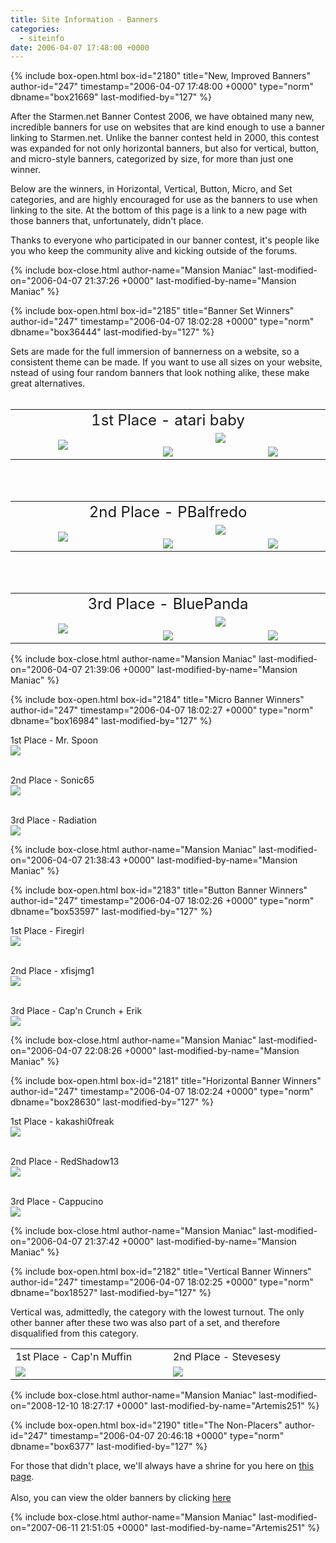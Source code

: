 ```yaml
---
title: Site Information - Banners
categories:
  - siteinfo
date: 2006-04-07 17:48:00 +0000
---
```

{% include box-open.html box-id="2180" title="New, Improved Banners" author-id="247" timestamp="2006-04-07 17:48:00 +0000" type="norm" dbname="box21669" last-modified-by="127" %}
<p>
After the Starmen.net Banner Contest 2006, we have obtained many new, incredible banners for use on websites that are kind enough to use a banner linking to Starmen.net.  Unlike the banner contest held in 2000, this contest was expanded for not only horizontal banners, but also for vertical, button, and micro-style banners, categorized by size, for more than just one winner.
</p>

<p>
Below are the winners, in Horizontal, Vertical, Button, Micro, and Set categories, and are highly encouraged for use as the banners to use when linking to the site.  At the bottom of this page is a link to a new page with those banners that, unfortunately, didn't place.
</p>

<p>Thanks to everyone who participated in our banner contest, it's people like you who keep the community alive and kicking outside of the forums.
</p>
{% include box-close.html author-name="Mansion Maniac" last-modified-on="2006-04-07 21:37:26 +0000" last-modified-by-name="Mansion Maniac" %}

{% include box-open.html box-id="2185" title="Banner Set Winners" author-id="247" timestamp="2006-04-07 18:02:28 +0000" type="norm" dbname="box36444" last-modified-by="127" %}
<p>
Sets are made for the full immersion of bannerness on a website, so a consistent theme can be made.  If you want to use all sizes on your website, nstead of using four random banners that look nothing alike, these make great alternatives.<br /><br />
</p>

<p>
<table align="center">
<tr>
<td colspan="3" align="center">
<font size="5">1st Place - atari baby</font>
</td>
</tr>
<tr align="center">
<td align="center" rowspan="2" width="300">
<img src="/siteinfo/banners/images/sets/ataribaby-vertical.png" />
</td>
<td align="center" valign="middle" colspan="2" width="300">
<img src="/siteinfo/banners/images/sets/ataribaby-horizontal.png" /></td>
</tr>
<tr>
<td align="center" valign="middle" width="300">
<img src="/siteinfo/banners/images/sets/ataribaby-button.png" />
</td>
<td align="center" valign="middle" width="300">
<img src="/siteinfo/banners/images/sets/ataribaby-micro.png" /></td>
</tr>
</table>
<br /><br />
</p>

<p>
<table align="center">
<tr>
<td colspan="3" align="center">
<font size="5">2nd Place - PBalfredo</font>
</td>
</tr>
<tr align="center">
<td align="center" rowspan="2" width="300">
<img src="/siteinfo/banners/images/sets/pbalfredo-vertical.gif" />
</td>
<td align="center" valign="middle" colspan="2" width="300">
<img src="/siteinfo/banners/images/sets/pbalfredo-horizontal.gif" /></td>
</tr>
<tr>
<td align="center" valign="middle" width="300">
<img src="/siteinfo/banners/images/sets/pbalfredo-button.gif" />
</td>
<td align="center" valign="middle" width="300">
<img src="/siteinfo/banners/images/sets/pbalfredo-micro.gif" /></td>
</tr>
</table>
<br /><br />
</p>

<p>
<table align="center">
<tr>
<td colspan="3" align="center">
<font size="5">3rd Place - BluePanda</font>
</td>
</tr>
<tr align="center">
<td align="center" rowspan="2" width="300">
<img src="/siteinfo/banners/images/sets/bluepanda-vertical.jpg" />
</td>
<td align="center" valign="middle" colspan="2" width="300">
<img src="/siteinfo/banners/images/sets/bluepanda-horizontal.jpg" /></td>
</tr>
<tr>
<td align="center" valign="middle" width="300">
<img src="/siteinfo/banners/images/sets/bluepanda-button.gif" />
</td>
<td align="center" valign="middle" width="300">
<img src="/siteinfo/banners/images/sets/bluepanda-micro.gif" /></td>
</tr>
</table>
</p>
{% include box-close.html author-name="Mansion Maniac" last-modified-on="2006-04-07 21:39:06 +0000" last-modified-by-name="Mansion Maniac" %}

{% include box-open.html box-id="2184" title="Micro Banner Winners" author-id="247" timestamp="2006-04-07 18:02:27 +0000" type="norm" dbname="box16984" last-modified-by="127" %}
<p>
1st Place - Mr. Spoon<br />
<img src="/siteinfo/banners/images/individual/mrspoon-micro.png" />
<br />
<br />
</p>

<p>
2nd Place - Sonic65<br />
<img src="/siteinfo/banners/images/individual/sonic65-micro.png" />
<br />
<br />
</p>

<p>
3rd Place - Radiation<br />
<img src="/siteinfo/banners/images/individual/radiation-micro.png" />
</p>
{% include box-close.html author-name="Mansion Maniac" last-modified-on="2006-04-07 21:38:43 +0000" last-modified-by-name="Mansion Maniac" %}

{% include box-open.html box-id="2183" title="Button Banner Winners" author-id="247" timestamp="2006-04-07 18:02:26 +0000" type="norm" dbname="box53597" last-modified-by="127" %}
<p>
1st Place - Firegirl<br />
<img src="/siteinfo/banners/images/individual/firegirl-button.gif" />
<br />
<br />
</p>

<p>
2nd Place - xfisjmg1<br />
<img src="/siteinfo/banners/images/individual/xfisjmg1-button.gif" />
<br />
<br />
</p>

<p>
3rd Place - Cap'n Crunch + Erik<br />
<img src="/siteinfo/banners/images/individual/capncrunch-button.jpg" />
</p>
{% include box-close.html author-name="Mansion Maniac" last-modified-on="2006-04-07 22:08:26 +0000" last-modified-by-name="Mansion Maniac" %}

{% include box-open.html box-id="2181" title="Horizontal Banner Winners" author-id="247" timestamp="2006-04-07 18:02:24 +0000" type="norm" dbname="box28630" last-modified-by="127" %}
<p>
1st Place - kakashi0freak<br />
<img src="/siteinfo/banners/images/individual/kakashi0freak-horizontal.png" />
<br />
<br />
</p>

<p>
2nd Place - RedShadow13<br />
<img src="/siteinfo/banners/images/individual/redshadow13-horizontal.gif" />
<br />
<br />
</p>

<p>
3rd Place - Cappucino<br />
<img src="/siteinfo/banners/images/individual/cappucino-horizontal.png" />
</p>
{% include box-close.html author-name="Mansion Maniac" last-modified-on="2006-04-07 21:37:42 +0000" last-modified-by-name="Mansion Maniac" %}

{% include box-open.html box-id="2182" title="Vertical Banner Winners" author-id="247" timestamp="2006-04-07 18:02:25 +0000" type="norm" dbname="box18527" last-modified-by="127" %}
<p>
Vertical was, admittedly, the category with the lowest turnout.  The only other banner after these two was also part of a set, and therefore disqualified from this category.
</p>

<p>
<TABLE WIDTH="50%">
<TR>
<TD WIDTH="25%">1st Place - Cap'n Muffin</TD>
<TD WIDTH="25%">2nd Place - Stevesesy</TD>
</TR>
<TR>
<TD WIDTH="25%"><img src="/siteinfo/banners/images/individual/capnmuffin-vertical.png" />
</TD>
<TD WIDTH="25%"><img src="/siteinfo/banners/images/individual/stevesesy-vertical.png" />
</TD>
</TR>
</TABLE>
</p>
{% include box-close.html author-name="Mansion Maniac" last-modified-on="2008-12-10 18:27:17 +0000" last-modified-by-name="Artemis251" %}

{% include box-open.html box-id="2190" title="The Non-Placers" author-id="247" timestamp="2006-04-07 20:46:18 +0000" type="norm" dbname="box6377" last-modified-by="127" %}
<p>
For those that didn't place, we'll always have a shrine for you here on <a href="http://starmen.net/siteinfo/banners/nonplacers.php">this page</a>.
<br /><br />
Also, you can view the older banners by clicking <a href="http://starmen.net/siteinfo/banners.php">here</a>
</p>
{% include box-close.html author-name="Mansion Maniac" last-modified-on="2007-06-11 21:51:05 +0000" last-modified-by-name="Artemis251" %}
